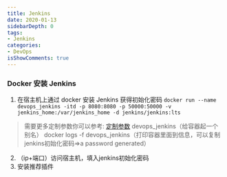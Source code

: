 ```yaml
---
title: Jenkins
date: 2020-01-13
sidebarDepth: 0
tags:
- Jenkins
categories:
- DevOps
isShowComments: true
---
```


### Docker 安装 Jenkins

1. 在宿主机上通过 docker 安装 Jenkins 获得初始化密码
`docker run --name devops_jenkins -itd -p 8080:8080 -p 50000:50000 -v jenkins_home:/var/jenkins_home -d jenkins/jenkins:lts`

> 需要更多定制参数你可以参考: [定制参数](https://github.com/jenkinsci/docker)
> devops_jenkins（给容器起一个别名）
> docker logs -f devops_jenkins（打印容器里面到信息，可以复制jenkins初始化密码=>a password generated）

2. （ip+端口）访问宿主机，填入jenkins初始化密码
3. 安装推荐插件
